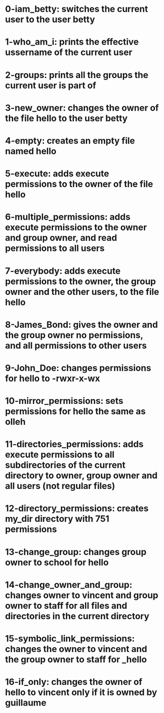 # 0-iam_betty: switches the current user to the user betty
# 1-who_am_i: prints the effective ussername of the current user
# 2-groups: prints all the groups the current user is part of
# 3-new_owner: changes the owner of the file hello to the user betty
# 4-empty: creates an empty file named hello
# 5-execute: adds execute permissions to the owner of the file hello
# 6-multiple_permissions: adds execute permissions to the owner and group owner, and read permissions to all users
# 7-everybody: adds execute permissions to the owner, the group owner and the other users, to the file hello
# 8-James_Bond: gives the owner and the group owner no permissions, and all permissions to other users
# 9-John_Doe: changes permissions for hello to -rwxr-x-wx
# 10-mirror_permissions: sets permissions for hello the same as olleh
# 11-directories_permissions: adds execute permissions to all subdirectories of the current directory to owner, group owner and all users (not regular files)
# 12-directory_permissions: creates my_dir directory with 751 permissions
# 13-change_group: changes group owner to school for hello
# 14-change_owner_and_group: changes owner to vincent and group owner to staff for all files and directories in the current directory
# 15-symbolic_link_permissions: changes the owner to vincent and the group owner to staff for _hello
# 16-if_only: changes the owner of hello to vincent only if it is owned by guillaume
